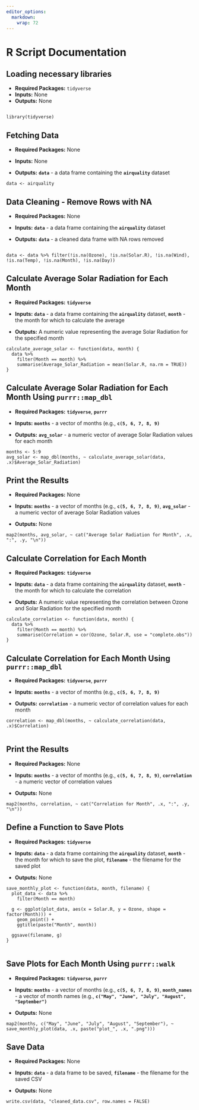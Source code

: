 ```yaml
---
editor_options: 
  markdown: 
    wrap: 72
---
```


# R Script Documentation

## Loading necessary libraries

-   **Required Packages:** `tidyverse`
-   **Inputs:** None
-   **Outputs:** None

```{r}

library(tidyverse)
```

## Fetching Data

-   **Required Packages:** None

-   **Inputs:** None

-   **Outputs:** **`data`** - a data frame containing the
    **`airquality`** dataset

```{r}
data <- airquality 
```

## **Data Cleaning - Remove Rows with NA**

-   **Required Packages:** None

-   **Inputs:** **`data`** - a data frame containing the
    **`airquality`** dataset

-   **Outputs:** **`data`** - a cleaned data frame with NA rows removed

```{r}

data <- data %>% filter(!is.na(Ozone), !is.na(Solar.R), !is.na(Wind), !is.na(Temp), !is.na(Month), !is.na(Day)) 
```

## **Calculate Average Solar Radiation for Each Month**

-   **Required Packages:** **`tidyverse`**

-   **Inputs:** **`data`** - a data frame containing the
    **`airquality`** dataset, **`month`** - the month for which to
    calculate the average

-   **Outputs:** A numeric value representing the average Solar
    Radiation for the specified month

```{r}
calculate_average_solar <- function(data, month) {
  data %>%
    filter(Month == month) %>%
    summarise(Average_Solar_Radiation = mean(Solar.R, na.rm = TRUE))
}
```

## **Calculate Average Solar Radiation for Each Month Using `purrr::map_dbl`**

-   **Required Packages:** **`tidyverse`**, **`purrr`**

-   **Inputs:** **`months`** - a vector of months (e.g.,
    **`c(5, 6, 7, 8, 9)`**

-   **Outputs:** **`avg_solar`** - a numeric vector of average Solar
    Radiation values for each month

```{r}
months <- 5:9
avg_solar <- map_dbl(months, ~ calculate_average_solar(data, .x)$Average_Solar_Radiation)

```

## **Print the Results**

-   **Required Packages:** None

-   **Inputs:** **`months`** - a vector of months (e.g.,
    **`c(5, 6, 7, 8, 9)`**, **`avg_solar`** - a numeric vector of
    average Solar Radiation values

-   **Outputs:** None

```{r}
map2(months, avg_solar, ~ cat("Average Solar Radiation for Month", .x, ":", .y, "\n"))

```

## **Calculate Correlation for Each Month**

-   **Required Packages:** **`tidyverse`**

-   **Inputs:** **`data`** - a data frame containing the
    **`airquality`** dataset, **`month`** - the month for which to
    calculate the correlation

-   **Outputs:** A numeric value representing the correlation between
    Ozone and Solar Radiation for the specified month

```{r}
calculate_correlation <- function(data, month) {
  data %>%
    filter(Month == month) %>%
    summarise(Correlation = cor(Ozone, Solar.R, use = "complete.obs"))
}

```

## **Calculate Correlation for Each Month Using `purrr::map_dbl`**

-   **Required Packages:** **`tidyverse`**, **`purrr`**

-   **Inputs:** **`months`** - a vector of months (e.g.,
    **`c(5, 6, 7, 8, 9)`**

-   **Outputs:** **`correlation`** - a numeric vector of correlation
    values for each month

```{r}
correlation <- map_dbl(months, ~ calculate_correlation(data, .x)$Correlation)


```

## **Print the Results**

-   **Required Packages:** None

-   **Inputs:** **`months`** - a vector of months (e.g.,
    **`c(5, 6, 7, 8, 9)`**, **`correlation`** - a numeric vector of
    correlation values

-   **Outputs:** None

```{r}
map2(months, correlation, ~ cat("Correlation for Month", .x, ":", .y, "\n"))

```

## **Define a Function to Save Plots**

-   **Required Packages:** **`tidyverse`**

-   **Inputs:** **`data`** - a data frame containing the
    **`airquality`** dataset, **`month`** - the month for which to save
    the plot, **`filename`** - the filename for the saved plot

-   **Outputs:** None

```{r}
save_monthly_plot <- function(data, month, filename) {
  plot_data <- data %>%
    filter(Month == month)
  
  g <- ggplot(plot_data, aes(x = Solar.R, y = Ozone, shape = factor(Month))) +
    geom_point() +
    ggtitle(paste("Month", month))
  
  ggsave(filename, g)
}


```

## **Save Plots for Each Month Using `purrr::walk`**

-   **Required Packages:** **`tidyverse`**, **`purrr`**

-   **Inputs:** **`months`** - a vector of months (e.g.,
    **`c(5, 6, 7, 8, 9)`**, **`month_names`** - a vector of month names
    (e.g., **`c("May", "June", "July", "August", "September")`**

-   **Outputs:** None

```{r}
map2(months, c("May", "June", "July", "August", "September"), ~ save_monthly_plot(data, .x, paste("plot_", .x, ".png")))

```

## **Save Data**

-   **Required Packages:** None

-   **Inputs:** **`data`** - a data frame to be saved, **`filename`** -
    the filename for the saved CSV

-   **Outputs:** None

```{r}
write.csv(data, "cleaned_data.csv", row.names = FALSE)

```
